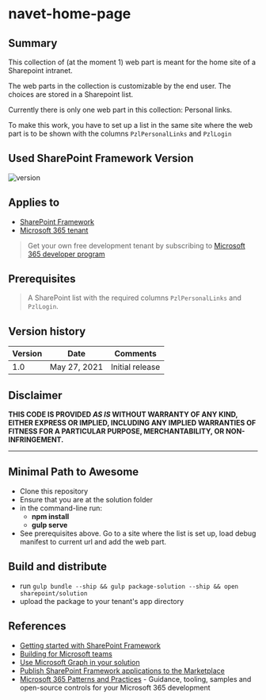 # navet-home-page

## Summary

This collection of (at the moment 1) web part is meant for the home site of a Sharepoint intranet. 

The web parts in the collection is customizable by the end user. The choices are stored in a Sharepoint list.

Currently there is only one web part in this collection: Personal links.

To make this work, you have to set up a list in the same site where the web part is to be shown with the columns `PzlPersonalLinks` and `PzlLogin`

## Used SharePoint Framework Version

![version](https://img.shields.io/badge/version-1.11-green.svg)

## Applies to

- [SharePoint Framework](https://aka.ms/spfx)
- [Microsoft 365 tenant](https://docs.microsoft.com/en-us/sharepoint/dev/spfx/set-up-your-developer-tenant)

> Get your own free development tenant by subscribing to [Microsoft 365 developer program](http://aka.ms/o365devprogram)

## Prerequisites

> A SharePoint list with the required columns `PzlPersonalLinks` and `PzlLogin`.


## Version history

Version|Date|Comments
-------|----|--------
1.0|May 27, 2021|Initial release

## Disclaimer

**THIS CODE IS PROVIDED *AS IS* WITHOUT WARRANTY OF ANY KIND, EITHER EXPRESS OR IMPLIED, INCLUDING ANY IMPLIED WARRANTIES OF FITNESS FOR A PARTICULAR PURPOSE, MERCHANTABILITY, OR NON-INFRINGEMENT.**

---

## Minimal Path to Awesome

- Clone this repository
- Ensure that you are at the solution folder
- in the command-line run:
  - **npm install**
  - **gulp serve**
- See prerequisites above. Go to a site where the list is set up, load debug manifest to current url and add the web part.

## Build and distribute

- run `gulp bundle --ship && gulp package-solution --ship && open sharepoint/solution`
- upload the package to your tenant's app directory

## References

- [Getting started with SharePoint Framework](https://docs.microsoft.com/en-us/sharepoint/dev/spfx/set-up-your-developer-tenant)
- [Building for Microsoft teams](https://docs.microsoft.com/en-us/sharepoint/dev/spfx/build-for-teams-overview)
- [Use Microsoft Graph in your solution](https://docs.microsoft.com/en-us/sharepoint/dev/spfx/web-parts/get-started/using-microsoft-graph-apis)
- [Publish SharePoint Framework applications to the Marketplace](https://docs.microsoft.com/en-us/sharepoint/dev/spfx/publish-to-marketplace-overview)
- [Microsoft 365 Patterns and Practices](https://aka.ms/m365pnp) - Guidance, tooling, samples and open-source controls for your Microsoft 365 development
